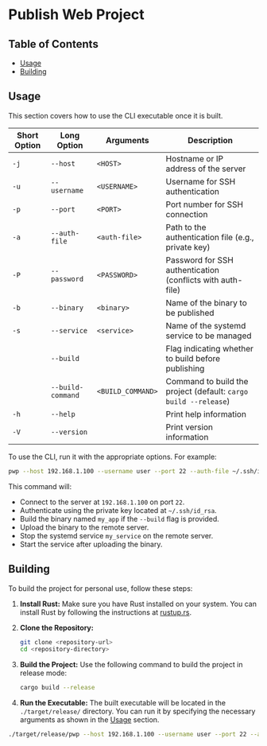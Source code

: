 
# Publish Web Project

## Table of Contents

- [Usage](#usage)
- [Building](#building)

## Usage

This section covers how to use the CLI executable once it is built.

| Short Option | Long Option       | Arguments         | Description                                                     |
|--------------|-------------------|-------------------|-----------------------------------------------------------------|
| `-j`         | `--host`          | `<HOST>`          | Hostname or IP address of the server                            |
| `-u`         | `--username`      | `<USERNAME>`      | Username for SSH authentication                                 |
| `-p`         | `--port`          | `<PORT>`          | Port number for SSH connection                                  |
| `-a`         | `--auth-file`     | `<auth-file>`     | Path to the authentication file (e.g., private key)             |
| `-P`         | `--password`      | `<PASSWORD>`      | Password for SSH authentication (conflicts with auth-file)      |
| `-b`         | `--binary`        | `<binary>`        | Name of the binary to be published                              |
| `-s`         | `--service`       | `<service>`       | Name of the systemd service to be managed                       |
|              | `--build`         |                   | Flag indicating whether to build before publishing              |
|              | `--build-command` | `<BUILD_COMMAND>` | Command to build the project (default: `cargo build --release`) |
| `-h`         | `--help`          |                   | Print help information                                          |
| `-V`         | `--version`       |                   | Print version information                                       |

To use the CLI, run it with the appropriate options. For example:

```sh
pwp --host 192.168.1.100 --username user --port 22 --auth-file ~/.ssh/id_rsa --binary my_app --service my_service --build
```

This command will:
- Connect to the server at `192.168.1.100` on port `22`.
- Authenticate using the private key located at `~/.ssh/id_rsa`.
- Build the binary named `my_app` if the `--build` flag is provided.
- Upload the binary to the remote server.
- Stop the systemd service `my_service` on the remote server.
- Start the service after uploading the binary.

## Building

To build the project for personal use, follow these steps:

1. **Install Rust:**
   Make sure you have Rust installed on your system. You can install Rust by following the instructions at [rustup.rs](https://rustup.rs).

2. **Clone the Repository:**
   ```sh
   git clone <repository-url>
   cd <repository-directory>
   ```

3. **Build the Project:**
   Use the following command to build the project in release mode:
   ```sh
   cargo build --release
   ```

4. **Run the Executable:**
   The built executable will be located in the `./target/release/` directory. You can run it by specifying the necessary arguments as shown in the [Usage](#usage) section.

```sh
./target/release/pwp --host 192.168.1.100 --username user --port 22 --auth-file ~/.ssh/id_rsa --binary my_app --service my_service --build
```